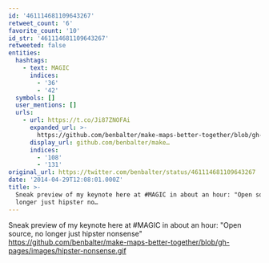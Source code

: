```yaml
---
id: '461114681109643267'
retweet_count: '6'
favorite_count: '10'
id_str: '461114681109643267'
retweeted: false
entities:
  hashtags:
    - text: MAGIC
      indices:
        - '36'
        - '42'
  symbols: []
  user_mentions: []
  urls:
    - url: https://t.co/Ji87ZNOFAi
      expanded_url: >-
        https://github.com/benbalter/make-maps-better-together/blob/gh-pages/images/hipster-nonsense.gif
      display_url: github.com/benbalter/make…
      indices:
        - '108'
        - '131'
original_url: https://twitter.com/benbalter/status/461114681109643267
date: '2014-04-29T12:08:01.000Z'
title: >-
  Sneak preview of my keynote here at #MAGIC in about an hour: "Open source, no
  longer just hipster no…
---
```


Sneak preview of my keynote here at #MAGIC in about an hour: "Open source, no longer just hipster nonsense" https://github.com/benbalter/make-maps-better-together/blob/gh-pages/images/hipster-nonsense.gif